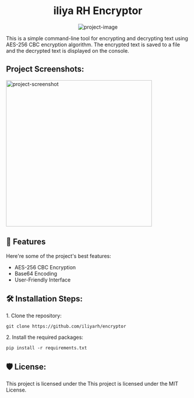 <h1 align="center" id="title">iliya RH Encryptor</h1>

<p align="center"><img src="https://avatars.githubusercontent.com/u/83126380?v=4" alt="project-image"></p>

<p id="description">This is a simple command-line tool for encrypting and decrypting text using AES-256 CBC encryption algorithm. The encrypted text is saved to a file and the decrypted text is displayed on the console.</p>

<h2>Project Screenshots:</h2>

<img src="https://i.ibb.co/tHRXdVD/Capture.png" alt="project-screenshot" width="400" height="400/">

  
  
<h2>🧐 Features</h2>

Here're some of the project's best features:

*   AES-256 CBC Encryption
*   Base64 Encoding
*   User-Friendly Interface

<h2>🛠️ Installation Steps:</h2>

<p>1. Clone the repository:</p>

```
git clone https://github.com/iliyarh/encryptor
```

<p>2. Install the required packages:</p>

```
pip install -r requirements.txt
```

<h2>🛡️ License:</h2>

This project is licensed under the This project is licensed under the MIT License.
